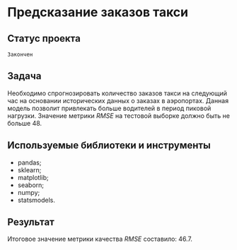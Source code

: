 # Предсказание заказов такси

## Статус проекта
`Закончен`

## Задача
Необходимо спрогнозировать количество заказов такси на следующий час на основании исторических данных о заказах в аэропортах. Данная модель позволит привлекать больше водителей в период пиковой нагрузки. Значение метрики *RMSE* на тестовой выборке должно быть не больше 48.

## Используемые библиотеки и инструменты
- pandas;
- sklearn;
- matplotlib;
- seaborn;
- numpy;
- statsmodels.

## Результат
Итоговое значение метрики качества *RMSE* составило: 46.7.
